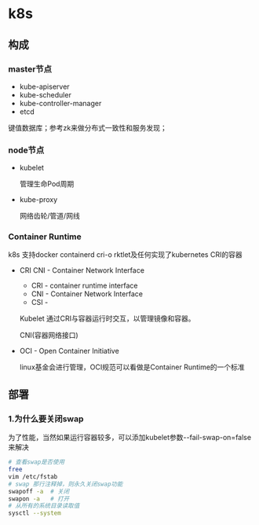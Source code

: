 # k8s
## 构成
### master节点
+ kube-apiserver
+ kube-scheduler
+ kube-controller-manager
+ etcd

键值数据库；参考zk来做分布式一致性和服务发现；
### node节点
+ kubelet

    管理生命Pod周期
+ kube-proxy

    网络齿轮/管道/网线
### Container Runtime
k8s 支持docker containerd cri-o rktlet及任何实现了kubernetes CRI的容器

+ CRI CNI - Container Network Interface
    + CRI - container runtime interface
    + CNI - Container Network Interface
    + CSI - 

    Kubelet 通过CRI与容器运行时交互，以管理镜像和容器。

    CNI(容器网络接口)
+ OCI - Open Container Initiative

    linux基金会进行管理，OCI规范可以看做是Container Runtime的一个标准

## 部署
### 1.为什么要关闭swap
为了性能，当然如果运行容器较多，可以添加kubelet参数--fail-swap-on=false来解决
```sh
# 查看swap是否使用
free
vim /etc/fstab
# swap 那行注释掉，则永久关闭swap功能
swapoff -a  # 关闭
swapon -a   # 打开
# 从所有的系统目录读取值
sysctl --system
```